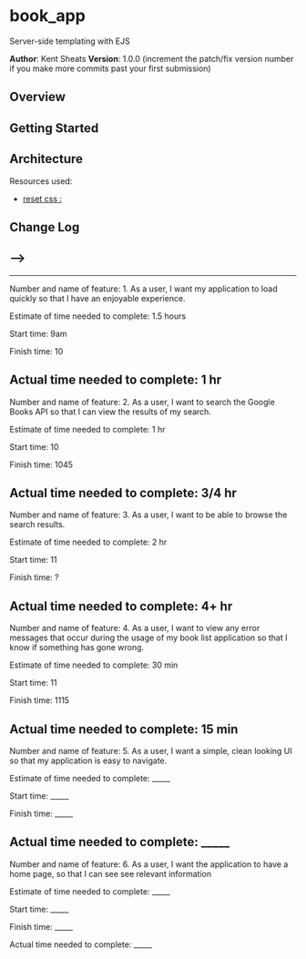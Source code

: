 # book_app
Server-side templating with EJS

**Author**: Kent Sheats
**Version**: 1.0.0 (increment the patch/fix version number if you make more commits past your first submission)

## Overview
<!-- Provide a high level overview of what this application is and why you are building it, beyond the fact that it's an assignment for a Code 301 class. (i.e. What's your problem domain?) -->

## Getting Started
<!-- What are the steps that a user must take in order to build this app on their own machine and get it running? -->

## Architecture
<!-- Provide a detailed description of the application design. What technologies (languages, libraries, etc) you're using, and any other relevant design information. -->
Resources used: 
- [reset css :](https://cssreset.com/scripts/eric-meyer-reset-css/)

## Change Log
<!-- Use this area to document the iterative changes made to your application as each feature is successfully implemented. Use time stamps. Here's an examples:

01-01-2001 4:59pm - Application now has a fully-functional express server, with GET and POST routes for the book resource.

## Credits and Collaborations
<!-- Give credit (and a link) to other people or resources that helped you build this application. -->
-->
------------------------------------------------------------
------------------------------------------------------------
Number and name of feature: 1. As a user, I want my application to load quickly so that I have an enjoyable experience.

Estimate of time needed to complete: 1.5 hours

Start time: 9am

Finish time: 10

Actual time needed to complete: 1 hr
-------------------------------------------------------------
Number and name of feature: 2. As a user, I want to search the Google Books API so that I can view the results of my search.

Estimate of time needed to complete: 1 hr

Start time: 10

Finish time: 1045

Actual time needed to complete: 3/4 hr
-------------------------------------------------------------
Number and name of feature: 3. As a user, I want to be able to browse the search results.

Estimate of time needed to complete: 2 hr

Start time: 11

Finish time: ?

Actual time needed to complete: 4+ hr
--------------------------------------------------------------
Number and name of feature: 4. As a user, I want to view any error messages that occur during the usage of my book list application so that I know if something has gone wrong.

Estimate of time needed to complete: 30 min

Start time: 11

Finish time: 1115

Actual time needed to complete: 15 min
-------------------------------------------------------------
Number and name of feature: 5. As a user, I want a simple, clean looking UI so that my application is easy to navigate.

Estimate of time needed to complete: _____

Start time: _____

Finish time: _____

Actual time needed to complete: _____
---------------------------------------------------------------
Number and name of feature: 6. As a user, I want the application to have a home page, so that I can see see relevant information

Estimate of time needed to complete: _____

Start time: _____

Finish time: _____

Actual time needed to complete: _____